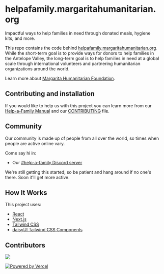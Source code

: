 # helpafamily.margaritahumanitarian.org

Impactful ways to help families in need through donated meals, hygiene kits, and more.

This repo contains the code behind [helpafamily.margaritahumanitarian.org](https://helpafamily-mt53a0onm-margaritahumanitarian.vercel.app/). While the short-term goal is to provide ways for donors to help families in the Antelope Valley, the long-term goal is to help families in need at a global scale through international volunteers and partnering humanitarian organizations around the world.

Learn more about [Margarita Humanitarian Foundation](https://www.margaritahumanitarian.org/).

## Contributing and installation

If you would like to help us with this project you can learn more from our [Help-a-Family Manual](https://margaritahumanitarian.gitbook.io/help-a-family-manual/) and our [CONTRIBUTING](CONTRIBUTING.md) file.

## Community

Our community is made up of people from all over the world, so times when people
are active online vary.

Come say hi in:

- Our [#help-a-family Discord server](https://discord.gg/WsmqrcGqyE)

We're still getting this started, so be patient and hang around if no one's there.
Soon it'll get more active.

## How It Works

This project uses:

- [React](https://reactjs.org/)
- [Next.js](https://nextjs.org/docs/)
- [Tailwind CSS](https://tailwindcss.com/docs)
- [daisyUI Tailwind CSS Components](https://daisyui.com/)

## Contributors

<a href="https://github.com/margaritahumanitarian/helpafamily/graphs/contributors">
  <img src="https://contrib.rocks/image?repo=margaritahumanitarian/helpafamily" />
</a>

[![Powered by Vercel](public/images/powered-by-vercel.svg)](https://vercel.com?utm_source=margaritahumanitarian&utm_campaign=oss)

